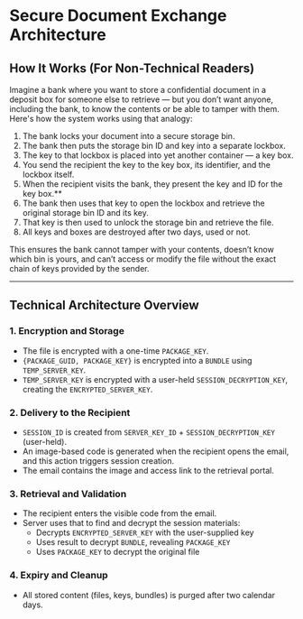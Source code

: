 # Secure Document Exchange Architecture

## How It Works (For Non-Technical Readers)

Imagine a bank where you want to store a confidential document in a deposit box for someone else to retrieve — but you don’t want anyone, including the bank, to know the contents or be able to tamper with them. Here's how the system works using that analogy:

1. The bank locks your document into a secure storage bin.
2. The bank then puts the storage bin ID and key into a separate lockbox.
3. The key to that lockbox is placed into yet another container — a key box.
4. You send the recipient the key to the key box, its identifier, and the lockbox itself.
5. When the recipient visits the bank, they present the key and ID for the key box.**
6. The bank then uses that key to open the lockbox and retrieve the original storage bin ID and its key.
7. That key is then used to unlock the storage bin and retrieve the file.
8. All keys and boxes are destroyed after two days, used or not.

This ensures the bank cannot tamper with your contents, doesn’t know which bin is yours, and can’t access or modify the file without the exact chain of keys provided by the sender.

---

## Technical Architecture Overview

### 1. Encryption and Storage

- The file is encrypted with a one-time `PACKAGE_KEY`.
- `{PACKAGE_GUID, PACKAGE_KEY}` is encrypted into a `BUNDLE` using `TEMP_SERVER_KEY`.
- `TEMP_SERVER_KEY` is encrypted with a user-held `SESSION_DECRYPTION_KEY`, creating the `ENCRYPTED_SERVER_KEY`.

### 2. Delivery to the Recipient

- `SESSION_ID` is created from `SERVER_KEY_ID` + `SESSION_DECRYPTION_KEY` (user-held).
- An image-based code is generated when the recipient opens the email, and this action triggers session creation.
- The email contains the image and access link to the retrieval portal.

### 3. Retrieval and Validation

- The recipient enters the visible code from the email.
- Server uses that to find and decrypt the session materials:
  - Decrypts `ENCRYPTED_SERVER_KEY` with the user-supplied key
  - Uses result to decrypt `BUNDLE`, revealing `PACKAGE_KEY`
  - Uses `PACKAGE_KEY` to decrypt the original file

### 4. Expiry and Cleanup

- All stored content (files, keys, bundles) is purged after two calendar days.
